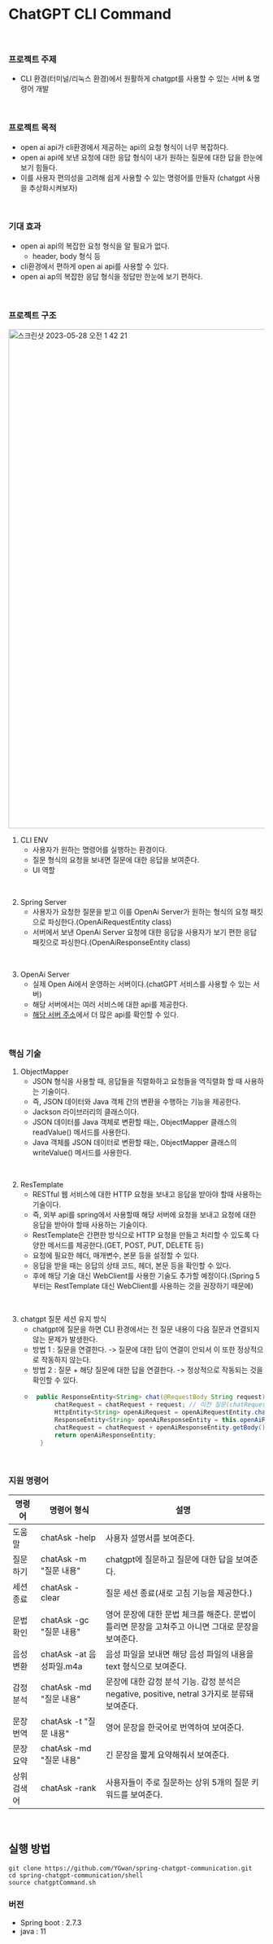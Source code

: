 # ChatGPT CLI Command

<br>

### 프로젝트 주제

- CLI 환경(터미널/리눅스 환경)에서 원활하게 chatgpt를 사용할 수 있는 서버 & 명령어 개발

<br>

### 프로젝트 목적

- open ai api가 cli환경에서 제공하는 api의 요청 형식이 너무 복잡하다.
- open ai api에 보낸 요청에 대한 응답 형식이 내가 원하는 질문에 대한 답을 한눈에 보기 힘들다.
- 이를 사용자 편의성을 고려해 쉽게 사용할 수 있는 명령어를 만들자 (chatgpt 사용을 추상화시켜보자)

<br>

### 기대 효과
- open ai api의 복잡한 요청 형식을 알 필요가 없다.
  - header, body 형식 등
- cli환경에서 편하게 open ai api를 사용할 수 있다.
- open ai ap의 복잡한 응답 형식을 정답만 한눈에 보기 편하다.

<br>

### 프로젝트 구조
<img width="981" alt="스크린샷 2023-05-28 오전 1 42 21" src="https://github.com/YGwan/spring-chatgpt-communication/assets/50222603/3ea07427-4872-4406-aab4-6c0bc5255102">

1. CLI ENV
    - 사용자가 원하는 명령어를 실행하는 환경이다.
    - 질문 형식의 요청을 보내면 질문에 대한 응답을 보여준다.
    - UI 역할

<br>

2. Spring Server
    - 사용자가 요청한 질문을 받고 이를 OpenAi Server가 원하는 형식의 요청 패킷으로 파싱한다.(OpenAiRequestEntity class)
    - 서버에서 보낸 OpenAi Server 요청에 대한 응답을 사용자가 보기 편한 응답 패킷으로 파싱한다.(OpenAiResponseEntity class)

<br>

3. OpenAi Server
    - 실제 Open Ai에서 운영하는 서버이다.(chatGPT 서비스를 사용할 수 있는 서버)
    - 해당 서버에서는 여러 서비스에 대한 api를 제공한다.
    - [해당 서버 주소](https://platform.openai.com/)에서 더 많은 api를 확인할 수 있다.


<br>

### 핵심 기술

1. ObjectMapper
    - JSON 형식을 사용할 때, 응답들을 직렬화하고 요청들을 역직렬화 할 때 사용하는 기술이다.
    - 즉, JSON 데이터와 Java 객체 간의 변환을 수행하는 기능을 제공한다.
    - Jackson 라이브러리의 클래스이다.
    - JSON 데이터를 Java 객체로 변환할 때는, ObjectMapper 클래스의 readValue() 메서드를 사용한다.
    - Java 객체를 JSON 데이터로 변환할 때는, ObjectMapper 클래스의 writeValue() 메서드를 사용한다.

<br>

2. ResTemplate
    - RESTful 웹 서비스에 대한 HTTP 요청을 보내고 응답을 받아야 할때 사용하는 기술이다.
    - 즉, 외부 api를 spring에서 사용할때 해당 서버에 요청을 보내고 요청에 대한 응답을 받아야 할때 사용하는 기술이다.
    - RestTemplate은 간편한 방식으로 HTTP 요청을 만들고 처리할 수 있도록 다양한 메서드를 제공한다.(GET, POST, PUT, DELETE 등)
    - 요청에 필요한 헤더, 매개변수, 본문 등을 설정할 수 있다. 
    - 응답을 받을 때는 응답의 상태 코드, 헤더, 본문 등을 확인할 수 있다.
    - 후에 해당 기술 대신 WebClient를 사용한 기술도 추가할 예정이다.(Spring 5부터는 RestTemplate 대신 WebClient를 사용하는 것을 권장하기 때문에)

<br>

3. chatgpt 질문 세션 유지 방식
    - chatgpt에 질문을 하면 CLI 환경에서는 전 질문 내용이 다음 질문과 연결되지 않는 문제가 발생한다.
    - 방법 1 : 질문을 연결한다. -> 질문에 대한 답이 연결이 안되서 이 또한 정상적으로 작동하지 않는다.
    - 방법 2 : 질문 + 해당 질문에 대한 답을 연결한다. -> 정상적으로 작동되는 것을 확인할 수 있다.
    - ```java
       public ResponseEntity<String> chat(@RequestBody String request) throws JsonProcessingException {
            chatRequest = chatRequest + request; // 이전 질문(chatRequest)을 현재 질문 request에 연결한다.
            HttpEntity<String> openAiRequest = openAiRequestEntity.chatParsed(chatRequest); // open ai api 요청 패킷을 만든다.
            ResponseEntity<String> openAiResponseEntity = this.openAiResponseEntity.chatParsed(openAiRequest); // 위에서 만든 패킷으로 open ai api에 요청을 보낸 후 결과값을 받아온다.(답만 파싱해서 받는다.)
            chatRequest = chatRequest + openAiResponseEntity.getBody(); // 답 또한 질문과 연결한다.
            return openAiResponseEntity;
        }

<br>

### 지원 명령어

| 명령어 | 명령어 형식 | 설명 |
|--------|----------------|-----------------------------|
|도움말|chatAsk -help|사용자 설명서를 보여준다.|
|질문하기|chatAsk -m "질문 내용"|chatgpt에 질문하고 질문에 대한 답을 보여준다.|
|세션 종료|chatAsk -clear|질문 세션 종료(새로 고침 기능을 제공한다.)|
|문법 확인|chatAsk -gc "질문 내용"|영어 문장에 대한 문법 체크를 해준다. 문법이 틀리면 문장을 고쳐주고 아니면 그대로 문장을 보여준다.|
|음성 변환|chatAsk -at 음성파일.m4a|음성 파일을 보내면 해당 음성 파일의 내용을 text 형식으로 보여준다.|
|감정 분석|chatAsk -md "질문 내용"|문장에 대한 감정 분석 기능. 감정 분석은 negative, positive, netral 3가지로 분류돼 보여준다.|
|문장 번역|chatAsk -t "질문 내용"|영어 문장을 한국어로 번역하여 보여준다.|
|문장 요약|chatAsk -md "질문 내용"|긴 문장을 짧게 요약해줘서 보여준다.|
|상위 검색어|chatAsk -rank|사용자들이 주로 질문하는 상위 5개의 질문 키워드를 보여준다. |

<br>

## 실행 방법

```shell
git clone https://github.com/YGwan/spring-chatgpt-communication.git
cd spring-chatgpt-communication/shell
source chatgptCommand.sh 
```

### 버전
- Spring boot : 2.7.3
- java : 11








